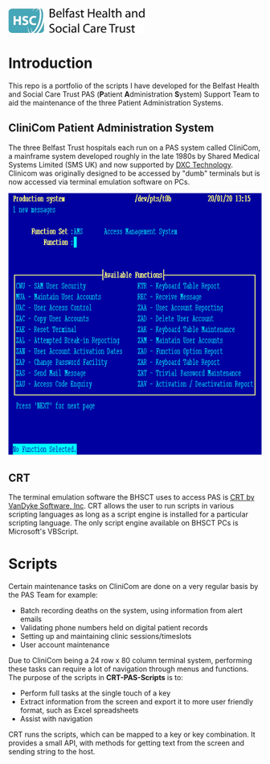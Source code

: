 <img src="images/BHSCT%20Logo%20in%20Colour%20Cropped.jpg" height="50px">

# Introduction
This repo is a portfolio of the scripts I have developed for the Belfast Health and Social Care Trust PAS (**P**atient **A**dministration **S**ystem) Support Team to aid the maintenance of the three Patient Administration Systems.

## CliniCom Patient Administration System
The three Belfast Trust hospitals each run on a PAS system called CliniCom, a mainframe system developed roughly in the late 1980s by Shared Medical Systems Limited (SMS UK) and now supported by [DXC Technology](https://dxc.technology). Clinicom was originally designed to be accessed by "dumb" terminals but is now accessed via terminal emulation software on PCs.

![CliniCom AMS Function Set Menu](images/CliniCom%20AMS%20Function%20Set.PNG)

## CRT 
The terminal emulation software the BHSCT uses to access PAS is [CRT by VanDyke Software, Inc](https://www.vandyke.com/download/crt/index.html). CRT allows the user to run scripts in various scripting languages as long as a script engine is installed for a particular scripting language. The only script engine available on BHSCT PCs is Microsoft's VBScript.

# Scripts
Certain maintenance tasks on CliniCom are done on a very regular basis by the PAS Team for example:
 * Batch recording deaths on the system, using information from alert emails
 * Validating phone numbers held on digital patient records
 * Setting up and maintaining clinic sessions/timeslots
 * User account maintenance
 
Due to CliniCom being a 24 row x 80 column terminal system, performing these tasks can require a lot of navigation through menus and functions. The purpose of the scripts in **CRT-PAS-Scripts** is to:
 * Perform full tasks at the single touch of a key
 * Extract information from the screen and export it to more user friendly format, such as Excel spreadsheets
 * Assist with navigation

CRT runs the scripts, which can be mapped to a key or key combination. It provides a small API, with methods for getting text from the screen and sending string to the host. 
